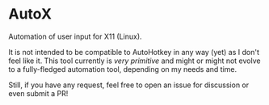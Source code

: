 AutoX
=====

Automation of user input for X11 (Linux).

It is not intended to be compatible to AutoHotkey in any way (yet) as I don't
feel like it. This tool currently is *very primitive* and might or might not
evolve to a fully-fledged automation tool, depending on my needs and time.

Still, if you have any request, feel free to open an issue for discussion or
even submit a PR!
